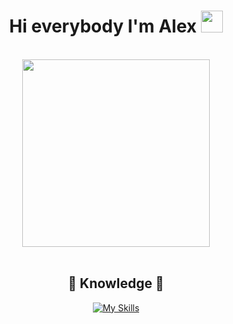 <h1 align="center">Hi everybody I'm Alex <img src="https://media.giphy.com/media/hvRJCLFzcasrR4ia7z/giphy.gif" width="35px" height="35px"></h1>

<body>
<br>
<div align="center">
<img src="https://media.tenor.com/mV5ycTPTpxkAAAAC/sinchan-hello.gif" width="300px">
</div>
<br>

<h2 align="center"> 🔎 Knowledge 📖 </h2>
</div>
<div align = "center">
<p align = "center">
     <a href="https://skillicons.dev">
        <img src="https://skillicons.dev/icons?i=androidstudio,bash,linux,vim,git,github,java,c,cpp,githubactions&perline=7"alt="My Skills"/> 
    </a>
</p>
</div>
<br>

<!---
littleruimou/littleruimou is a ✨ special ✨ repository because its `README.md` (this file) appears on your GitHub profile.
You can click the Preview link to take a look at your changes.
--->
